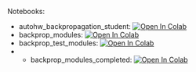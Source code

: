 Notebooks:

* autohw_backpropagation_student: [![Open In Colab](https://colab.research.google.com/assets/colab-badge.svg)](https://colab.research.google.com/github/TemaBlag/Yandex_SDA/blob/main/ML_part1/lab7_backpropagation/autohw_backpropagation_student.ipynb)
* backprop_modules: [![Open In Colab](https://colab.research.google.com/assets/colab-badge.svg)](https://colab.research.google.com/github/TemaBlag/Yandex_SDA/blob/main/ML_part1/lab7_backpropagation/backprop_modules.ipynb)
* backprop_test_modules: [![Open In Colab](https://colab.research.google.com/assets/colab-badge.svg)](https://colab.research.google.com/github/TemaBlag/Yandex_SDA/blob/main/ML_part1/lab7_backpropagation/backprop_test_modules.ipynb)
* * backprop_modules_completed: [![Open In Colab](https://colab.research.google.com/assets/colab-badge.svg)](https://colab.research.google.com/github/TemaBlag/Yandex_SDA/blob/main/ML_part1/lab7_backpropagation/backprop_modules_completed.ipynb)
